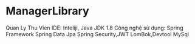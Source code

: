 # ManagerLibrary
Quan Ly Thu Vien
IDE: Inteliji, Java JDK 1.8
Công nghệ sử dụng: Spring Framework
                   Spring Data Jpa
                   Spring Security,JWT
                   LomBok,Devtool
                   MySql 


